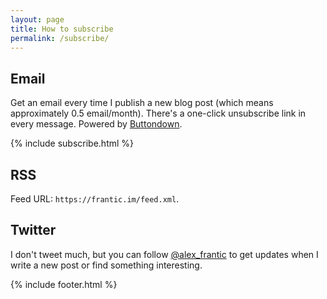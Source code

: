 ```yaml
---
layout: page
title: How to subscribe
permalink: /subscribe/
---
```


## Email

Get an email every time I publish a new blog post (which means approximately 0.5 email/month). There's a one-click unsubscribe link in every message. Powered by <a href="https://buttondown.email/refer/frantic" target="_blank">Buttondown</a>.

{% include subscribe.html %}

## RSS

Feed URL: `https://frantic.im/feed.xml`.

## Twitter

I don't tweet much, but you can follow [@alex_frantic](https://twitter.com/alex_frantic) to get updates when I write a new post or find something interesting.

{% include footer.html %}
